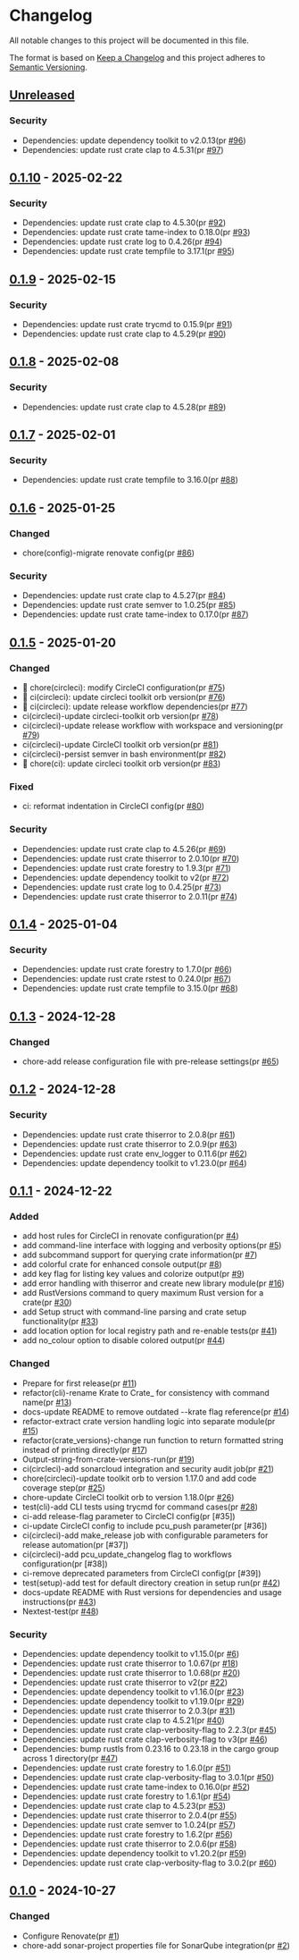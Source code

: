 # Changelog

All notable changes to this project will be documented in this file.

The format is based on [Keep a Changelog](https://keepachangelog.com/en/1.0.0/)
and this project adheres to [Semantic Versioning](https://semver.org/spec/v2.0.0.html).

## [Unreleased]

### Security

- Dependencies: update dependency toolkit to v2.0.13(pr [#96])
- Dependencies: update rust crate clap to 4.5.31(pr [#97])

## [0.1.10] - 2025-02-22

### Security

- Dependencies: update rust crate clap to 4.5.30(pr [#92])
- Dependencies: update rust crate tame-index to 0.18.0(pr [#93])
- Dependencies: update rust crate log to 0.4.26(pr [#94])
- Dependencies: update rust crate tempfile to 3.17.1(pr [#95])

## [0.1.9] - 2025-02-15

### Security

- Dependencies: update rust crate trycmd to 0.15.9(pr [#91])
- Dependencies: update rust crate clap to 4.5.29(pr [#90])

## [0.1.8] - 2025-02-08

### Security

- Dependencies: update rust crate clap to 4.5.28(pr [#89])

## [0.1.7] - 2025-02-01

### Security

- Dependencies: update rust crate tempfile to 3.16.0(pr [#88])

## [0.1.6] - 2025-01-25

### Changed

- chore(config)-migrate renovate config(pr [#86])

### Security

- Dependencies: update rust crate clap to 4.5.27(pr [#84])
- Dependencies: update rust crate semver to 1.0.25(pr [#85])
- Dependencies: update rust crate tame-index to 0.17.0(pr [#87])

## [0.1.5] - 2025-01-20

### Changed

- 🔧 chore(circleci): modify CircleCI configuration(pr [#75])
- 👷 ci(circleci): update circleci toolkit orb version(pr [#76])
- 👷 ci(circleci): update release workflow dependencies(pr [#77])
- ci(circleci)-update circleci-toolkit orb version(pr [#78])
- ci(circleci)-update release workflow with workspace and versioning(pr [#79])
- ci(circleci)-update CircleCI toolkit orb version(pr [#81])
- ci(circleci)-persist semver in bash environment(pr [#82])
- 🔧 chore(ci): update circleci toolkit orb version(pr [#83])

### Fixed

- ci: reformat indentation in CircleCI config(pr [#80])

### Security

- Dependencies: update rust crate clap to 4.5.26(pr [#69])
- Dependencies: update rust crate thiserror to 2.0.10(pr [#70])
- Dependencies: update rust crate forestry to 1.9.3(pr [#71])
- Dependencies: update dependency toolkit to v2(pr [#72])
- Dependencies: update rust crate log to 0.4.25(pr [#73])
- Dependencies: update rust crate thiserror to 2.0.11(pr [#74])

## [0.1.4] - 2025-01-04

### Security

- Dependencies: update rust crate forestry to 1.7.0(pr [#66])
- Dependencies: update rust crate rstest to 0.24.0(pr [#67])
- Dependencies: update rust crate tempfile to 3.15.0(pr [#68])

## [0.1.3] - 2024-12-28

### Changed

- chore-add release configuration file with pre-release settings(pr [#65])

## [0.1.2] - 2024-12-28

### Security

- Dependencies: update rust crate thiserror to 2.0.8(pr [#61])
- Dependencies: update rust crate thiserror to 2.0.9(pr [#63])
- Dependencies: update rust crate env_logger to 0.11.6(pr [#62])
- Dependencies: update dependency toolkit to v1.23.0(pr [#64])

## [0.1.1] - 2024-12-22

### Added

- add host rules for CircleCI in renovate configuration(pr [#4])
- add command-line interface with logging and verbosity options(pr [#5])
- add subcommand support for querying crate information(pr [#7])
- add colorful crate for enhanced console output(pr [#8])
- add key flag for listing key values and colorize output(pr [#9])
- add error handling with thiserror and create new library module(pr [#16])
- add RustVersions command to query maximum Rust version for a crate(pr [#30])
- add Setup struct with command-line parsing and crate setup functionality(pr [#33])
- add location option for local registry path and re-enable tests(pr [#41])
- add no_colour option to disable colored output(pr [#44])

### Changed

- Prepare for first release(pr [#11])
- refactor(cli)-rename Krate to Crate_ for consistency with command name(pr [#13])
- docs-update README to remove outdated --krate flag reference(pr [#14])
- refactor-extract crate version handling logic into separate module(pr [#15])
- refactor(crate_versions)-change run function to return formatted string instead of printing directly(pr [#17])
- Output-string-from-crate-versions-run(pr [#19])
- ci(circleci)-add sonarcloud integration and security audit job(pr [#21])
- chore(circleci)-update toolkit orb to version 1.17.0 and add code coverage step(pr [#25])
- chore-update CircleCI toolkit orb to version 1.18.0(pr [#26])
- test(cli)-add CLI tests using trycmd for command cases(pr [#28])
- ci-add release-flag parameter to CircleCI config(pr [#35])
- ci-update CircleCI config to include pcu_push parameter(pr [#36])
- ci(circleci)-add make_release job with configurable parameters for release automation(pr [#37])
- ci(circleci)-add pcu_update_changelog flag to workflows configuration(pr [#38])
- ci-remove deprecated parameters from CircleCI config(pr [#39])
- test(setup)-add test for default directory creation in setup run(pr [#42])
- docs-update README with Rust versions for dependencies and usage instructions(pr [#43])
- Nextest-test(pr [#48])

### Security

- Dependencies: update dependency toolkit to v1.15.0(pr [#6])
- Dependencies: update rust crate thiserror to 1.0.67(pr [#18])
- Dependencies: update rust crate thiserror to 1.0.68(pr [#20])
- Dependencies: update rust crate thiserror to v2(pr [#22])
- Dependencies: update dependency toolkit to v1.16.0(pr [#23])
- Dependencies: update dependency toolkit to v1.19.0(pr [#29])
- Dependencies: update rust crate thiserror to 2.0.3(pr [#31])
- Dependencies: update rust crate clap to 4.5.21(pr [#40])
- Dependencies: update rust crate clap-verbosity-flag to 2.2.3(pr [#45])
- Dependencies: update rust crate clap-verbosity-flag to v3(pr [#46])
- Dependencies: bump rustls from 0.23.16 to 0.23.18 in the cargo group across 1 directory(pr [#47])
- Dependencies: update rust crate forestry to 1.6.0(pr [#51])
- Dependencies: update rust crate clap-verbosity-flag to 3.0.1(pr [#50])
- Dependencies: update rust crate tame-index to 0.16.0(pr [#52])
- Dependencies: update rust crate forestry to 1.6.1(pr [#54])
- Dependencies: update rust crate clap to 4.5.23(pr [#53])
- Dependencies: update rust crate thiserror to 2.0.4(pr [#55])
- Dependencies: update rust crate semver to 1.0.24(pr [#57])
- Dependencies: update rust crate forestry to 1.6.2(pr [#56])
- Dependencies: update rust crate thiserror to 2.0.6(pr [#58])
- Dependencies: update dependency toolkit to v1.20.2(pr [#59])
- Dependencies: update rust crate clap-verbosity-flag to 3.0.2(pr [#60])

## [0.1.0] - 2024-10-27

### Changed

- Configure Renovate(pr [#1])
- chore-add sonar-project properties file for SonarQube integration(pr [#2])

[#2]: https://github.com/jerus-org/kdeets/pull/2
[#1]: https://github.com/jerus-org/kdeets/pull/1
[#4]: https://github.com/jerus-org/kdeets/pull/4
[#5]: https://github.com/jerus-org/kdeets/pull/5
[#6]: https://github.com/jerus-org/kdeets/pull/6
[#7]: https://github.com/jerus-org/kdeets/pull/7
[#8]: https://github.com/jerus-org/kdeets/pull/8
[#9]: https://github.com/jerus-org/kdeets/pull/9
[#11]: https://github.com/jerus-org/kdeets/pull/11
[#13]: https://github.com/jerus-org/kdeets/pull/13
[#14]: https://github.com/jerus-org/kdeets/pull/14
[#15]: https://github.com/jerus-org/kdeets/pull/15
[#16]: https://github.com/jerus-org/kdeets/pull/16
[#17]: https://github.com/jerus-org/kdeets/pull/17
[#19]: https://github.com/jerus-org/kdeets/pull/19
[#18]: https://github.com/jerus-org/kdeets/pull/18
[#20]: https://github.com/jerus-org/kdeets/pull/20
[#21]: https://github.com/jerus-org/kdeets/pull/21
[#22]: https://github.com/jerus-org/kdeets/pull/22
[#23]: https://github.com/jerus-org/kdeets/pull/23
[#25]: https://github.com/jerus-org/kdeets/pull/25
[#26]: https://github.com/jerus-org/kdeets/pull/26
[#28]: https://github.com/jerus-org/kdeets/pull/28
[#29]: https://github.com/jerus-org/kdeets/pull/29
[#30]: https://github.com/jerus-org/kdeets/pull/30
[#31]: https://github.com/jerus-org/kdeets/pull/31
[#33]: https://github.com/jerus-org/kdeets/pull/33
[#40]: https://github.com/jerus-org/kdeets/pull/40
[#41]: https://github.com/jerus-org/kdeets/pull/41
[#42]: https://github.com/jerus-org/kdeets/pull/42
[#43]: https://github.com/jerus-org/kdeets/pull/43
[#44]: https://github.com/jerus-org/kdeets/pull/44
[#45]: https://github.com/jerus-org/kdeets/pull/45
[#46]: https://github.com/jerus-org/kdeets/pull/46
[#47]: https://github.com/jerus-org/kdeets/pull/47
[#48]: https://github.com/jerus-org/kdeets/pull/48
[#51]: https://github.com/jerus-org/kdeets/pull/51
[#50]: https://github.com/jerus-org/kdeets/pull/50
[#52]: https://github.com/jerus-org/kdeets/pull/52
[#54]: https://github.com/jerus-org/kdeets/pull/54
[#53]: https://github.com/jerus-org/kdeets/pull/53
[#55]: https://github.com/jerus-org/kdeets/pull/55
[#57]: https://github.com/jerus-org/kdeets/pull/57
[#56]: https://github.com/jerus-org/kdeets/pull/56
[#58]: https://github.com/jerus-org/kdeets/pull/58
[#59]: https://github.com/jerus-org/kdeets/pull/59
[#61]: https://github.com/jerus-org/kdeets/pull/61
[#60]: https://github.com/jerus-org/kdeets/pull/60
[#63]: https://github.com/jerus-org/kdeets/pull/63
[#62]: https://github.com/jerus-org/kdeets/pull/62
[#64]: https://github.com/jerus-org/kdeets/pull/64
[#65]: https://github.com/jerus-org/kdeets/pull/65
[#66]: https://github.com/jerus-org/kdeets/pull/66
[#67]: https://github.com/jerus-org/kdeets/pull/67
[#68]: https://github.com/jerus-org/kdeets/pull/68
[#69]: https://github.com/jerus-org/kdeets/pull/69
[#70]: https://github.com/jerus-org/kdeets/pull/70
[#71]: https://github.com/jerus-org/kdeets/pull/71
[#72]: https://github.com/jerus-org/kdeets/pull/72
[#73]: https://github.com/jerus-org/kdeets/pull/73
[#74]: https://github.com/jerus-org/kdeets/pull/74
[#75]: https://github.com/jerus-org/kdeets/pull/75
[#76]: https://github.com/jerus-org/kdeets/pull/76
[#77]: https://github.com/jerus-org/kdeets/pull/77
[#78]: https://github.com/jerus-org/kdeets/pull/78
[#79]: https://github.com/jerus-org/kdeets/pull/79
[#80]: https://github.com/jerus-org/kdeets/pull/80
[#81]: https://github.com/jerus-org/kdeets/pull/81
[#82]: https://github.com/jerus-org/kdeets/pull/82
[#83]: https://github.com/jerus-org/kdeets/pull/83
[#86]: https://github.com/jerus-org/kdeets/pull/86
[#84]: https://github.com/jerus-org/kdeets/pull/84
[#85]: https://github.com/jerus-org/kdeets/pull/85
[#87]: https://github.com/jerus-org/kdeets/pull/87
[#88]: https://github.com/jerus-org/kdeets/pull/88
[#89]: https://github.com/jerus-org/kdeets/pull/89
[#91]: https://github.com/jerus-org/kdeets/pull/91
[#90]: https://github.com/jerus-org/kdeets/pull/90
[#92]: https://github.com/jerus-org/kdeets/pull/92
[#93]: https://github.com/jerus-org/kdeets/pull/93
[#94]: https://github.com/jerus-org/kdeets/pull/94
[#95]: https://github.com/jerus-org/kdeets/pull/95
[#96]: https://github.com/jerus-org/kdeets/pull/96
[#97]: https://github.com/jerus-org/kdeets/pull/97
[Unreleased]: https://github.com/jerus-org/kdeets/compare/v0.1.10...HEAD
[0.1.10]: https://github.com/jerus-org/kdeets/compare/v0.1.9...v0.1.10
[0.1.9]: https://github.com/jerus-org/kdeets/compare/v0.1.8...v0.1.9
[0.1.8]: https://github.com/jerus-org/kdeets/compare/v0.1.7...v0.1.8
[0.1.7]: https://github.com/jerus-org/kdeets/compare/v0.1.6...v0.1.7
[0.1.6]: https://github.com/jerus-org/kdeets/compare/v0.1.5...v0.1.6
[0.1.5]: https://github.com/jerus-org/kdeets/compare/v0.1.4...v0.1.5
[0.1.4]: https://github.com/jerus-org/kdeets/compare/v0.1.3...v0.1.4
[0.1.3]: https://github.com/jerus-org/kdeets/compare/v0.1.2...v0.1.3
[0.1.2]: https://github.com/jerus-org/kdeets/compare/v0.1.1...v0.1.2
[0.1.1]: https://github.com/jerus-org/kdeets/compare/v0.1.0...v0.1.1
[0.1.0]: https://github.com/jerus-org/kdeets/releases/tag/v0.1.0
